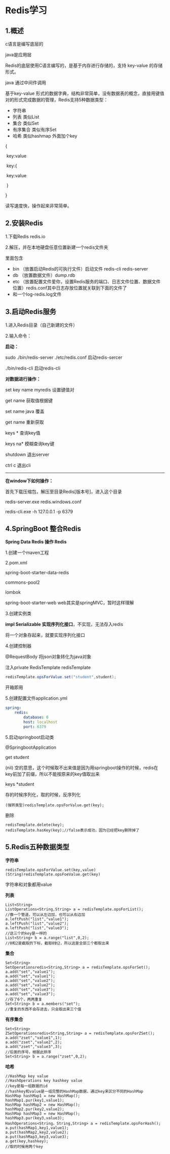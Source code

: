 # Redis学习

## 1.概述

c语言是编写底层的

java是应用层

Redis的底层使用C语言编写的，是基于内存进行存储的，支持 key-value 的存储形式。

java 通过中间件调用

基于key-value 形式的数据字典，结构非常简单，没有数据表的概念，直接用键值对的形式完成数据的管理，Redis支持5种数据类型：

- 字符串
- 列表 类似List
- 集合 类似Set
- 有序集合 类似有序Set
- 哈希 类似hashmap 外面加个key

{

​    key:value

​    key:{

​        key:value

​        }

}

读写速度快，操作起来非常简单。

## 2.安装Redis

1.下载Redis redis.io

2.解压，并在本地硬盘任意位置新建一个redis文件夹

里面包含

- bin （放置启动Redis的可执行文件）启动文件  redis-cli  redis-server
- db  （放置数据文件）dump.rdb
- etc  （放置配置文件爱你，设置Redis服务的端口、日志文件位置、数据文件位置）redis.conf其中日志存放位置就关联到下面的文件了
- 和一个log-redis.log文件 

## 3.启动Redis服务

1.进入Redis目录（自己新建的文件）

2.输入命令：

**启动：**

sudo ./bin/redis-server ./etc/redis.conf 启动redis-sercer

./bin/redis-cli 启动redis-cli

**对数据进行操作：**

set key name myredis 设置键值对

get name 获取值根据键

set name java 覆盖

get name 重新获取

keys * 查询key值

keys na* 模糊查询key键

shutdown 退出server

ctrl c 退出cli

---

**在window下如何操作：**

首先下载压缩包，解压至目录Redis[版本号]，进入这个目录

redis-server.exe redis.windows.conf

redis-cli.exe -h 127.0.0.1 -p 6379

## 4.SpringBoot 整合Redis

**Spring Data Redis 操作 Redis**

1.创建一个maven工程

2.pom.xml

spring-boot-starter-data-redis

commons-pool2

lombok

spring-boot-starter-web web其实是springMVC，暂时这样理解

3.创建实例类

**impl Serializable 实现序列化接口**，不实现，无法存入redis

将一个对象存起来，就要实现序列化接口

4.创建控制器

@RequestBody 将json对象转化为java对象

注入private RedisTemplate redisTemplate

```java
redisTemplate.opsForValue.set("student",student);
```

开箱即用

5.创建配置文件application.yml

```yaml
spring:
    redis:
        database: 0
        host: localhost
        port: 6379
```

5.启动springboot启动类

@SpringbootApplication

get student

(nil) 空的意思，这个时候取不出来值是因为用springboot操作的时候，redis在key前加了前缀，所以不能按原来的key值取出来

keys *student

存的时候序列化，取的时候，反序列化

```
(强转类型)redisTemplate.opsForValue.get(key);
```

删除

```
redisTemplate.delete(key);
redisTemplate.hasKey(key);//false表示成功，因为已经把key删除掉了
```

## 5.Redis五种数据类型

**字符串**

```
redisTemplate.opsForValue.set(key,value)
(String)redisTemplate.opsFoeValue.get(key)
```

字符串和对象都用value

**列表**

```
List<String>
ListOperations<String,String> a = redisTemplate.opsForList();
//像一个管道，可以从左边加，也可以从右边加
a.leftPush("list","value1");
a.leftPush("list","value2");
a.leftPush("list","value3");
//这三个的key是一样的
List<String> b = a.range("list",0,2);
//0和2是截取的下标，截取0到2，所以这是全部三个都取出来
```

**集合**

```
Set<String>
SetOperationsredis<String,String> a = redisTemplate.opsForSet();
a.add("set","value1");
a.add("set","value1");
a.add("set","value2");
a.add("set","value2");
a.add("set","value3");
a.add("set","value3");
//存了6个，两两重复
Set<String> b = a.members("set");
//重复的东西不会存进去，只会取出来三个值
```

**有序集合**

```
Set<String>
ZSetOperationsredis<String,String> a = redisTemplate.opsForZSet();
a.add("zset","value1",1);
a.add("zset","value2",2);
a.add("zset","value3",3);
//后面的序号，根据此排序
Set<String> b = a.range("zset",0,2);
```

**哈希**

```
//HashMap key value
//HashOperations key hashkey value 
//key是每一组数据的id 
//hashkey和value是一组完整的HashMap数据，通过key来区分不同的HashMap
HashMap hashMap1 = new HashMap();
hashMap1.pur(key1,value1);
HashMap hashMap2 = new HashMap();
hashMap2.pur(key2,value2);
HashMap hashMap3 = new HashMap();
hashMap3.pur(key3,value3);
HashOperations<String，String,String> a = redisTemplate.opsForHash();
a.put(hashMap1,key1,value1);
a.put(hashMap2,key2,value2);
a.put(hashMap3,key3,value3);
a.get(key,hashkey);
//取的时候用两个key
```